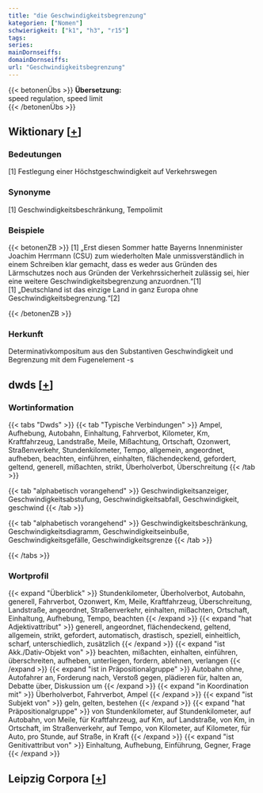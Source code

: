 ```yaml
---
title: "die Geschwindigkeitsbegrenzung"
kategorien: ["Nomen"]
schwierigkeit: ["k1", "h3", "r15"]
tags:
series:
mainDornseiffs:
domainDornseiffs:
url: "Geschwindigkeitsbegrenzung"
---
```


{{< betonenÜbs >}}
**Übersetzung:**  
speed regulation, speed limit  
{{< /betonenÜbs >}}

## Wiktionary [[+](https://de.wiktionary.org/wiki/Geschwindigkeitsbegrenzung)]

### Bedeutungen
[1] Festlegung einer Höchstgeschwindigkeit auf Verkehrswegen  

### Synonyme
[1] Geschwindigkeitsbeschränkung, Tempolimit  

### Beispiele
{{< betonenZB >}}
[1] „Erst diesen Sommer hatte Bayerns Innenminister Joachim Herrmann (CSU) zum wiederholten Male unmissverständlich in einem Schreiben klar gemacht, dass es weder aus Gründen des Lärmschutzes noch aus Gründen der Verkehrssicherheit zulässig sei, hier eine weitere Geschwindigkeitsbegrenzung anzuordnen.“[1]  
[1] „Deutschland ist das einzige Land in ganz Europa ohne Geschwindigkeitsbegrenzung.“[2]  

{{< /betonenZB >}}
### Herkunft
Determinativkompositum aus den Substantiven Geschwindigkeit und Begrenzung mit dem Fugenelement -s  



## dwds [[+](https://www.dwds.de/wb/Geschwindigkeitsbegrenzung)]

### Wortinformation
{{< tabs "Dwds" >}}
{{< tab "Typische Verbindungen" >}}
Ampel, Aufhebung, Autobahn, Einhaltung, Fahrverbot, Kilometer, Km, Kraftfahrzeug, Landstraße, Meile, Mißachtung, Ortschaft, Ozonwert, Straßenverkehr, Stundenkilometer, Tempo, allgemein, angeordnet, aufheben, beachten, einführen, einhalten, flächendeckend, gefordert, geltend, generell, mißachten, strikt, Überholverbot, Überschreitung
{{< /tab >}}

{{< tab "alphabetisch vorangehend" >}}
Geschwindigkeitsanzeiger, Geschwindigkeitsabstufung, Geschwindigkeitsabfall, Geschwindigkeit, geschwind
{{< /tab >}}

{{< tab "alphabetisch vorangehend" >}}
Geschwindigkeitsbeschränkung, Geschwindigkeitsdiagramm, Geschwindigkeitseinbuße, Geschwindigkeitsgefälle, Geschwindigkeitsgrenze
{{< /tab >}}

{{< /tabs >}}

### Wortprofil
{{< expand "Überblick" >}} Stundenkilometer, Überholverbot, Autobahn, generell, Fahrverbot, Ozonwert, Km, Meile, Kraftfahrzeug, Überschreitung, Landstraße, angeordnet, Straßenverkehr, einhalten, mißachten, Ortschaft, Einhaltung, Aufhebung, Tempo, beachten {{< /expand >}}
{{< expand "hat Adjektivattribut" >}} generell, angeordnet, flächendeckend, geltend, allgemein, strikt, gefordert, automatisch, drastisch, speziell, einheitlich, scharf, unterschiedlich, zusätzlich {{< /expand >}}
{{< expand "ist Akk./Dativ-Objekt von" >}} beachten, mißachten, einhalten, einführen, überschreiten, aufheben, unterliegen, fordern, ablehnen, verlangen {{< /expand >}}
{{< expand "ist in Präpositionalgruppe" >}} Autobahn ohne, Autofahrer an, Forderung nach, Verstoß gegen, plädieren für, halten an, Debatte über, Diskussion um {{< /expand >}}
{{< expand "in Koordination mit" >}} Überholverbot, Fahrverbot, Ampel {{< /expand >}}
{{< expand "ist Subjekt von" >}} geln, gelten, bestehen {{< /expand >}}
{{< expand "hat Präpositionalgruppe" >}} von Stundenkilometer, auf Stundenkilometer, auf Autobahn, von Meile, für Kraftfahrzeug, auf Km, auf Landstraße, von Km, in Ortschaft, im Straßenverkehr, auf Tempo, von Kilometer, auf Kilometer, für Auto, pro Stunde, auf Straße, in Kraft {{< /expand >}}
{{< expand "ist Genitivattribut von" >}} Einhaltung, Aufhebung, Einführung, Gegner, Frage {{< /expand >}}

## Leipzig Corpora [[+](https://corpora.uni-leipzig.de/en/res?word=Geschwindigkeitsbegrenzung&corpusId=deu_newscrawl-public_2018)]

